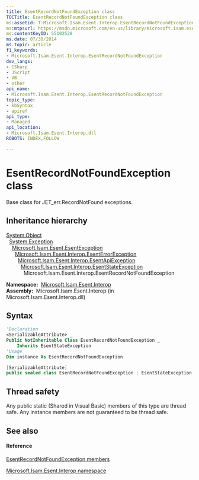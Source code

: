 ```yaml
---
title: EsentRecordNotFoundException class
TOCTitle: EsentRecordNotFoundException class
ms:assetid: T:Microsoft.Isam.Esent.Interop.EsentRecordNotFoundException
ms:mtpsurl: https://msdn.microsoft.com/en-us/library/microsoft.isam.esent.interop.esentrecordnotfoundexception(v=EXCHG.10)
ms:contentKeyID: 55102528
ms.date: 07/30/2014
ms.topic: article
f1_keywords:
- Microsoft.Isam.Esent.Interop.EsentRecordNotFoundException
dev_langs:
- CSharp
- JScript
- VB
- other
api_name: 
- Microsoft.Isam.Esent.Interop.EsentRecordNotFoundException
topic_type: 
- kbSyntax
- apiref
api_type: 
- Managed
api_location: 
- Microsoft.Isam.Esent.Interop.dll
ROBOTS: INDEX,FOLLOW

---
```


# EsentRecordNotFoundException class

Base class for JET_err.RecordNotFound exceptions.

## Inheritance hierarchy

[System.Object](https://docs.microsoft.com/dotnet/api/system.object?redirectedfrom=MSDN)  
  [System.Exception](https://docs.microsoft.com/dotnet/api/system.exception?redirectedfrom=MSDN)  
    [Microsoft.Isam.Esent.EsentException](dn292088\(v=exchg.10\).md)  
      [Microsoft.Isam.Esent.Interop.EsentErrorException](dn274314\(v=exchg.10\).md)  
        [Microsoft.Isam.Esent.Interop.EsentApiException](dn334231\(v=exchg.10\).md)  
          [Microsoft.Isam.Esent.Interop.EsentStateException](dn334920\(v=exchg.10\).md)  
            Microsoft.Isam.Esent.Interop.EsentRecordNotFoundException  

**Namespace:**  [Microsoft.Isam.Esent.Interop](hh596136\(v=exchg.10\).md)  
**Assembly:**  Microsoft.Isam.Esent.Interop (in Microsoft.Isam.Esent.Interop.dll)

## Syntax

``` vb
'Declaration
<SerializableAttribute> _
Public NotInheritable Class EsentRecordNotFoundException _
    Inherits EsentStateException
'Usage
Dim instance As EsentRecordNotFoundException
```

``` csharp
[SerializableAttribute]
public sealed class EsentRecordNotFoundException : EsentStateException
```

## Thread safety

Any public static (Shared in Visual Basic) members of this type are thread safe. Any instance members are not guaranteed to be thread safe.

## See also

#### Reference

[EsentRecordNotFoundException members](dn350523\(v=exchg.10\).md)

[Microsoft.Isam.Esent.Interop namespace](hh596136\(v=exchg.10\).md)

